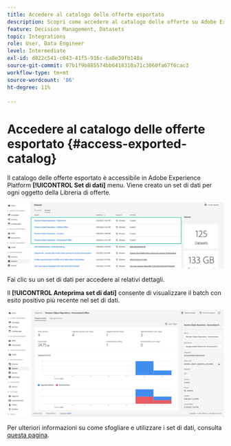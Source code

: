 ```yaml
---
title: Accedere al catalogo delle offerte esportato
description: Scopri come accedere al catalogo delle offerte su Adobe Experience Platform una volta esportato
feature: Decision Management, Datasets
topic: Integrations
role: User, Data Engineer
level: Intermediate
exl-id: d822c541-c043-41f5-916c-6a8e39fb148a
source-git-commit: 07b1f9b885574bb6418310a71c3060fa67f6cac3
workflow-type: tm+mt
source-wordcount: '86'
ht-degree: 11%

---
```


# Accedere al catalogo delle offerte esportato {#access-exported-catalog}

Il catalogo delle offerte esportato è accessibile in Adobe Experience Platform **[!UICONTROL Set di dati]** menu. Viene creato un set di dati per ogni oggetto della Libreria di offerte.

![](../assets/datasets-list.png)

Fai clic su un set di dati per accedere ai relativi dettagli.

Il **[!UICONTROL Anteprima set di dati]** consente di visualizzare il batch con esito positivo più recente nel set di dati.

![](../assets/dataset-activity.png)

Per ulteriori informazioni su come sfogliare e utilizzare i set di dati, consulta [questa pagina](../../data/get-started-datasets.md).
